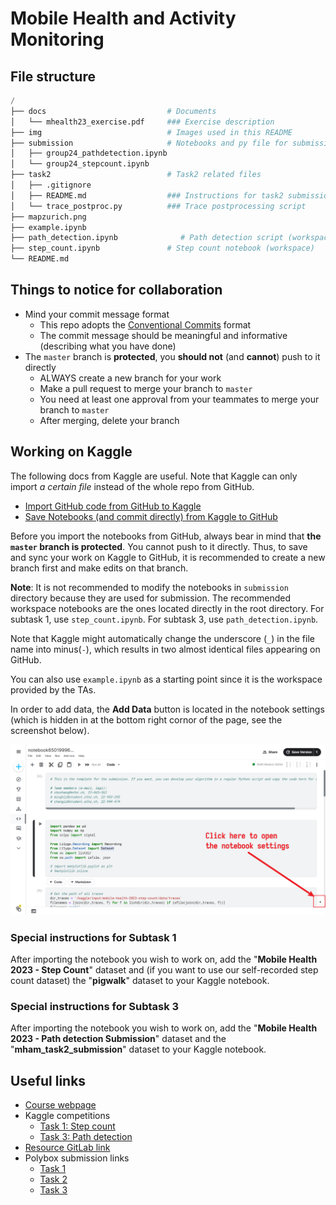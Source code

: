 # Mobile Health and Activity Monitoring

## File structure

```python
/
├── docs                           # Documents
│   └── mhealth23_exercise.pdf     ### Exercise description
├── img                            # Images used in this README
├── submission                     # Notebooks and py file for submission
│   ├── group24_pathdetection.ipynb
│   └── group24_stepcount.ipynb
├── task2                          # Task2 related files
│   ├── .gitignore
│   ├── README.md                  ### Instructions for task2 submission
│   └── trace_postproc.py          ### Trace postprocessing script
├── mapzurich.png
├── example.ipynb
├── path_detection.ipynb              # Path detection script (workspace!)
├── step_count.ipynb               # Step count notebook (workspace)
└── README.md
```

## Things to notice for collaboration

* Mind your commit message format
  * This repo adopts the [Conventional Commits](https://www.conventionalcommits.org/en/v1.0.0/) format
  * The commit message should be meaningful and informative (describing what you have done)
* The `master` branch is **protected**, you **should not** (and **cannot**) push to it directly
  * ALWAYS create a new branch for your work
  * Make a pull request to merge your branch to `master`
  * You need at least one approval from your teammates to merge your branch to `master`
  * After merging, delete your branch

## Working on Kaggle

The following docs from Kaggle are useful. Note that Kaggle can only import
*a certain file* instead of the whole repo from GitHub.

* [Import GitHub code from GitHub to Kaggle](https://www.kaggle.com/product-feedback/221448)
* [Save Notebooks (and commit directly) from Kaggle to GitHub](https://www.kaggle.com/product-feedback/295170)

Before you import the notebooks from GitHub, always bear in mind that
**the `master` branch is protected**. You cannot push to it directly. Thus,
to save and sync your work on Kaggle to GitHub, it is recommended to create a
 new branch first and make edits on that branch.

**Note**: It is not recommended to modify the notebooks in `submission` directory
because they are used for submission. The recommended workspace notebooks are
 the ones located directly in the root directory. For subtask 1, use `step_count.ipynb`.
For subtask 3, use `path_detection.ipynb`.

Note that Kaggle might automatically change the underscore (`_`) in the file name into
 minus(`-`), which results in two almost identical files appearing on GitHub.

You can also use `example.ipynb` as a starting point since it is the workspace
 provided by the TAs.

In order to add data, the **Add Data** button is located in the notebook
 settings (which is hidden in at the bottom right cornor of the page, see the
 screenshot below).

![Where to find Kaggle notebook settings](img/where-to-find-kaggle-notebook-settings.png)

### Special instructions for Subtask 1

After importing the notebook you wish to work on, add the
"**Mobile Health 2023 - Step Count**" dataset and (if you want to use our
 self-recorded step count dataset) the "**pigwalk**" dataset to your Kaggle
 notebook.

### Special instructions for Subtask 3

After importing the notebook you wish to work on, add the
"**Mobile Health 2023 - Path detection Submission**" dataset and the "**mham_task2_submission**" dataset to your Kaggle  notebook.

## Useful links

- [Course webpage](https://teaching.siplab.org/mobile_health_activity_monitoring/2023/course)
- Kaggle competitions
  - [Task 1: Step count](https://www.kaggle.com/competitions/mobile-health-2023-step-count)
  - [Task 3: Path detection](https://www.kaggle.com/competitions/mobile-health-2023-path-detection)
- [Resource GitLab link](https://gitlab.ethz.ch/siplab/mobile-health-and-activity-monitoring-2023-exercise/-/tree/main/)
- Polybox submission links
  - [Task 1](https://polybox.ethz.ch/index.php/s/7dpXGqbWceT2ybe)
  - [Task 2](https://polybox.ethz.ch/index.php/s/aJoQiMqgwtYpPAB)
  - [Task 3](https://polybox.ethz.ch/index.php/s/Z9HGYp0hfmjTVlL)
